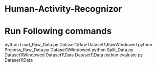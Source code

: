 # Human-Activity-Recognizor
# Run Following commands 

python Load_Raw_Data.py Dataset1\Raw Dataset1\RawWindowed
python Process_Raw_Data.py Dataset1\Windowed
python Split_Data.py Dataset1\Windowed Dataset1\Data Dataset1\Data
python evaluate.py Dataset1\Data
